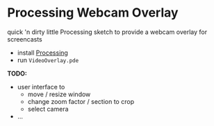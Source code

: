 # Processing Webcam Overlay
quick 'n dirty little Processing sketch to provide a webcam overlay for screencasts

- install [Processing](https://processing.org/download/)
- run `VideoOverlay.pde`

**TODO:**
- user interface to
  - move / resize window
  - change zoom factor / section to crop
  - select camera
- …
